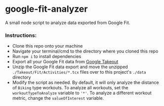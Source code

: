 # google-fit-analyzer
A small node script to analyze data exported from Google Fit. 

### Instructions:
 - Clone this repo onto your machine
 - Navigate your terminal/cmd to the directory where you cloned this repo
 - Run `npm i` to install dependencies
 - Export all your Google Fit data from [Google Takeout](https://takeout.google.com/)
 - Unzip the Google Fit data export and move the unzipped `./Takeout/Fit/Activities/*.tcx` files over to this project's `./data` directory
 - Modify the script as needed. By default, it will only analyze the distance of `Biking` type workouts. To analyze all workouts, set the `workoutTypeToAnalyze` variable to `'*'`. To analyze a different workout metric, change the `valueOfInterest` variable.
